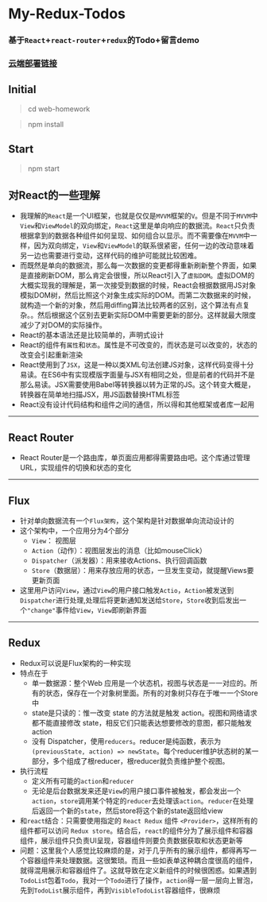 # My-Redux-Todos

### 基于`React`+`react-router`+`redux`的Todo+留言demo

### [云端部署链接](http://115.28.169.114/webhw)   

## Initial
> cd web-homework

> npm install

## Start
> npm start




## 对React的一些理解
- 我理解的`React`是一个UI框架，也就是仅仅是`MVVM`框架的`V`。但是不同于`MVVM`中`View`和`ViewModel`的双向绑定，`React`这里是单向响应的数据流。`React`只负责根据拿到的数据各种组件如何呈现、如何组合以显示。而不需要像在`MVVM`中一样，因为双向绑定，`View`和`ViewModel`的联系很紧密，任何一边的改动意味着另一边也需要进行变动，这样代码的维护可能就比较困难。
- 而既然是单向的数据流，那么每一次数据的变更都得重新刷新整个界面，如果是直接刷新DOM，那么肯定会很慢，所以React引入了`虚拟DOM`。虚拟DOM的大概实现我的理解是，第一次接受到数据的时候，React会根据数据用JS对象模拟DOM树，然后比照这个对象生成实际的DOM。而第二次数据来的时候，就构造一个新的对象，然后用diffing算法比较两者的区别，这个算法有点复杂。。然后根据这个区别去更新实际DOM中需要更新的部分。这样就最大限度减少了对DOM的实际操作。
- React的基本语法还是比较简单的，声明式设计
- React的组件有`属性`和`状态`。属性是不可改变的，而状态是可以改变的，状态的改变会引起重新渲染
- React使用到了`JSX`，这是一种以类XML句法创建JS对象，这样代码变得十分易读。在ES6中有实现模版字面量与JSX有相同之处，但是前者的代码并不是那么易读。JSX需要使用Babel等转换器以转为正常的JS。这个转变大概是，转换器在简单地扫描JSX，用JS函数替换HTML标签
- React没有设计代码结构和组件之间的通信，所以得和其他框架或者库一起用
---
## React Router 
- React Router是一个路由库，单页面应用都得需要路由吧。这个库通过管理 URL，实现组件的切换和状态的变化
---
## Flux
- 针对单向数据流有一个`Flux架构`，这个架构是针对数据单向流动设计的
- 这个架构中，一个应用分为4个部分
    - `View`： 视图层
    - `Action`（动作）：视图层发出的消息（比如mouseClick）
    - `Dispatcher`（派发器）：用来接收Actions、执行回调函数
    - `Store`（数据层）：用来存放应用的状态，一旦发生变动，就提醒Views要更新页面
- 这里用户访问`View`，通过`View`的用户接口触发`Actio`，`Action`被发送到`Dispatcher`进行处理,处理后将更新通知发送给`Store`，`Store`收到后发出一个`"change"`事件给`View`，`View`即刷新界面
---
## Redux
- Redux可以说是Flux架构的一种实现
- 特点在于
    - 单一数据源：整个Web 应用是一个状态机，视图与状态是一一对应的。所有的状态，保存在一个对象树里面。所有的对象树只存在于唯一一个Store中
    - state是只读的：惟一改变 state 的方法就是触发 action。视图和网络请求都不能直接修改 state，相反它们只能表达想要修改的意图，都只能触发action
    - 没有 Dispatcher，使用`reducers`。reducer是纯函数，表示为`(previousState, action) => newState`。每个reducer维护状态树的某一部分，多个组成了根reducer，根reducer就负责维护整个视图。
- 执行流程
    - 定义所有可能的`action`和`reducer`
    - 无论是后台数据发来还是`View`的用户接口事件被触发，都会发出一个`action`，`store`调用某个特定的`reducer`去处理该`action`。`reducer`在处理后返回一个新的`state`，然后store将这个新的state返回给view
- 和`react`结合：只需要使用指定的 `React Redux` 组件 `<Provider>`，这样所有的组件都可以访问 `Redux store`。结合后，`react`的组件分为了展示组件和容器组件，展示组件只负责UI呈现，容器组件则要负责数据获取和状态更新等
- 问题：这里我个人感觉比较麻烦的是，对于几乎所有的展示组件，都得再写一个容器组件来处理数据。这很繁琐。而且一些如表单这种耦合度很高的组件，就得混用展示和容器组件了。这就导致在定义新组件的时候很困惑。如果遇到`TodoLis`t包着`Todo`，我对一个`Todo`进行了操作，`action`得一层一层向上冒泡，先到`TodoList`展示组件，再到`VisibleTodoList`容器组件，很麻烦







